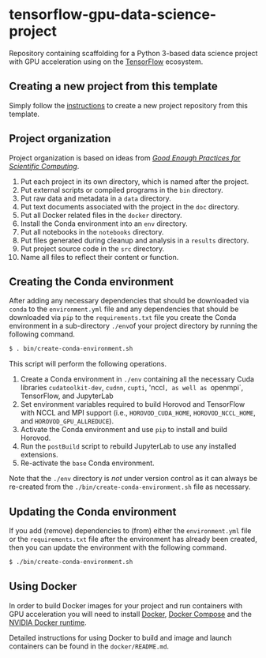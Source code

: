 # tensorflow-gpu-data-science-project

Repository containing scaffolding for a Python 3-based data science project with GPU acceleration using on the [TensorFlow](https://www.tensorflow.org/) ecosystem. 

## Creating a new project from this template

Simply follow the [instructions](https://help.github.com/en/articles/creating-a-repository-from-a-template) to create a new project repository from this template.

## Project organization

Project organization is based on ideas from [_Good Enough Practices for Scientific Computing_](https://journals.plos.org/ploscompbiol/article?id=10.1371/journal.pcbi.1005510).

1. Put each project in its own directory, which is named after the project.
2. Put external scripts or compiled programs in the `bin` directory.
3. Put raw data and metadata in a `data` directory.
4. Put text documents associated with the project in the `doc` directory.
5. Put all Docker related files in the `docker` directory.
6. Install the Conda environment into an `env` directory. 
7. Put all notebooks in the `notebooks` directory.
8. Put files generated during cleanup and analysis in a `results` directory.
9. Put project source code in the `src` directory.
10. Name all files to reflect their content or function.

## Creating the Conda environment

After adding any necessary dependencies that should be downloaded via `conda` to the `environment.yml` file 
and any dependencies that should be downloaded via `pip` to the `requirements.txt` file you create the 
Conda environment in a sub-directory `./env`of your project directory by running the following command.

```bash
$ . bin/create-conda-environment.sh
```

This script will perform the following operations.

1. Create a Conda environment in `./env` containing all the necessary Cuda libraries 
   `cudatoolkit-dev`, `cudnn`, `cupti`, 'nccl`, as well as `openmpi`, TensorFlow, and JupyterLab
2. Set environment variables required to build Horovod and TensorFlow with NCCL and MPI support 
   (i.e., `HOROVOD_CUDA_HOME`, `HOROVOD_NCCL_HOME`, and `HOROVOD_GPU_ALLREDUCE`).
3. Activate the Conda environment and use `pip` to install and build Horovod.
4. Run the `postBuild` script to rebuild JupyterLab to use any installed extensions.
5. Re-activate the `base` Conda environment.
  
Note that the `./env` directory is *not* under version control as it can always be re-created from 
the `./bin/create-conda-environment.sh` file as necessary.

## Updating the Conda environment

If you add (remove) dependencies to (from) either the `environment.yml` file or the `requirements.txt` file 
after the environment has already been created, then you can update the environment with the following command.

```bash
$ ./bin/create-conda-environment.sh
```

## Using Docker

In order to build Docker images for your project and run containers with GPU acceleration you will 
need to install 
[Docker](https://docs.docker.com/install/linux/docker-ce/ubuntu/), 
[Docker Compose](https://docs.docker.com/compose/install/) and the 
[NVIDIA Docker runtime](https://github.com/NVIDIA/nvidia-docker).

Detailed instructions for using Docker to build and image and launch containers can be found in 
the `docker/README.md`.
